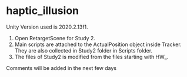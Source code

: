 # haptic_illusion
Unity Version used is 2020.2.13f1.

1. Open RetargetScene for Study 2.
2. Main scripts are attached to the ActualPosition object inside Tracker. They are also collected in Study2 folder in Scripts folder.
3. The files of Study2 is modified from the files starting with HW_.

Comments will be added in the next few days
